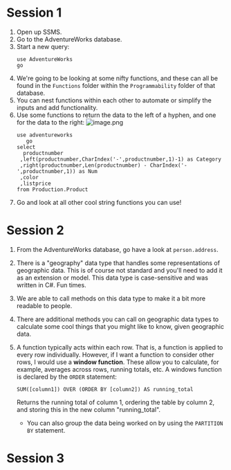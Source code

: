 # Session 1

1. Open up SSMS.
1. Go to the AdventureWorks database.
1. Start a new query:
   ```
   use AdventureWorks
   go
   ```
1. We're going to be looking at some nifty functions, and these can all be found in the `Functions` folder within the `Programmability` folder of that database.
1. You can nest functions within each other to automate or simplify the inputs and add functionality.
1. Use some functions to return the data to the left of a hyphen, and one for the data to the right:
![image.png](/.attachments/image-bb8708ab-4685-4ae9-9f24-5da20caff6e3.png)
   ```
   use adventureworks
      go
   select
	 productnumber
	,left(productnumber,CharIndex('-',productnumber,1)-1) as Category
	,right(productnumber,Len(productnumber) - CharIndex('-',productnumber,1)) as Num
	,color
  	,listprice
   from Production.Product
   ```
1. Go and look at all other cool string functions you can use!

# Session 2
1. From the AdventureWorks database, go have a look at `person.address`.
1. There is a "geography" data type that handles some representations of geographic data. This is of course not standard and you'll need to add it as an extension or model. This data type is case-sensitive and was written in C#. Fun times.
1. We are able to call methods on this data type to make it a bit more readable to people.
1. There are additional methods you can call on geographic data types to calculate some cool things that you might like to know, given geographic data.
1. A function typically acts within each row. That is, a function is applied to every row individually. However, if I want a function to consider other rows, I would use a **window function**. These allow you to calculate, for example, averages across rows, running totals, etc. A windows function is declared by the `ORDER` statement:
   ```
   SUM([column1]) OVER (ORDER BY [column2]) AS running_total
   ```
   Returns the running total of column 1, ordering the table by column 2, and storing this in the new column "running_total".

   - You can also group the data being worked on by using the `PARTITION BY` statement.


# Session 3